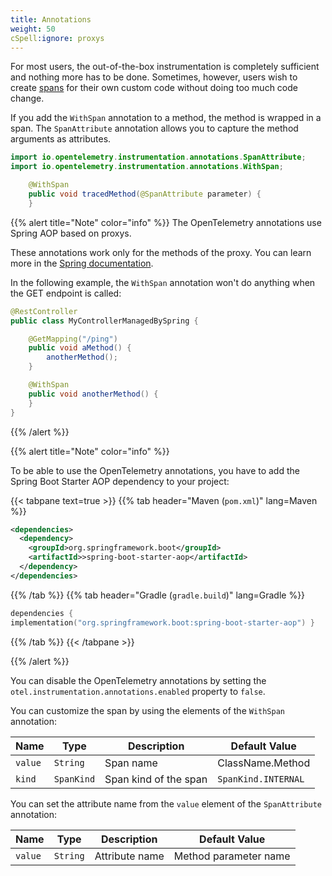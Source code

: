 ```yaml
---
title: Annotations
weight: 50
cSpell:ignore: proxys
---
```


For most users, the out-of-the-box instrumentation is completely sufficient and
nothing more has to be done. Sometimes, however, users wish to create
[spans](/docs/concepts/signals/traces/#spans) for their own custom code without
doing too much code change.

If you add the `WithSpan` annotation to a method, the method is wrapped in a
span. The `SpanAttribute` annotation allows you to capture the method arguments
as attributes.

```java
import io.opentelemetry.instrumentation.annotations.SpanAttribute;
import io.opentelemetry.instrumentation.annotations.WithSpan;

    @WithSpan
    public void tracedMethod(@SpanAttribute parameter) {
    }
```

{{% alert title="Note" color="info" %}} The OpenTelemetry annotations use Spring
AOP based on proxys.

These annotations work only for the methods of the proxy. You can learn more in
the
[Spring documentation](https://docs.spring.io/spring-framework/reference/core/aop/proxying.html).

In the following example, the `WithSpan` annotation won't do anything when the
GET endpoint is called:

```java
@RestController
public class MyControllerManagedBySpring {

    @GetMapping("/ping")
    public void aMethod() {
        anotherMethod();
    }

    @WithSpan
    public void anotherMethod() {
    }
}
```

{{% /alert %}}

{{% alert title="Note" color="info" %}}

To be able to use the OpenTelemetry annotations, you have to add the Spring Boot
Starter AOP dependency to your project:

{{< tabpane text=true >}} {{% tab header="Maven (`pom.xml`)" lang=Maven %}}

```xml
<dependencies>
  <dependency>
    <groupId>org.springframework.boot</groupId>
    <artifactId>>spring-boot-starter-aop</artifactId>
  </dependency>
</dependencies>
```

{{% /tab %}} {{% tab header="Gradle (`gradle.build`)" lang=Gradle %}}

```kotlin
dependencies {
implementation("org.springframework.boot:spring-boot-starter-aop") }
```

{{% /tab %}} {{< /tabpane >}}

{{% /alert %}}

You can disable the OpenTelemetry annotations by setting the
`otel.instrumentation.annotations.enabled` property to `false`.

You can customize the span by using the elements of the `WithSpan` annotation:

| Name    | Type       | Description           | Default Value       |
| ------- | ---------- | --------------------- | ------------------- |
| `value` | `String`   | Span name             | ClassName.Method    |
| `kind`  | `SpanKind` | Span kind of the span | `SpanKind.INTERNAL` |

You can set the attribute name from the `value` element of the `SpanAttribute`
annotation:

| Name    | Type     | Description    | Default Value         |
| ------- | -------- | -------------- | --------------------- |
| `value` | `String` | Attribute name | Method parameter name |
